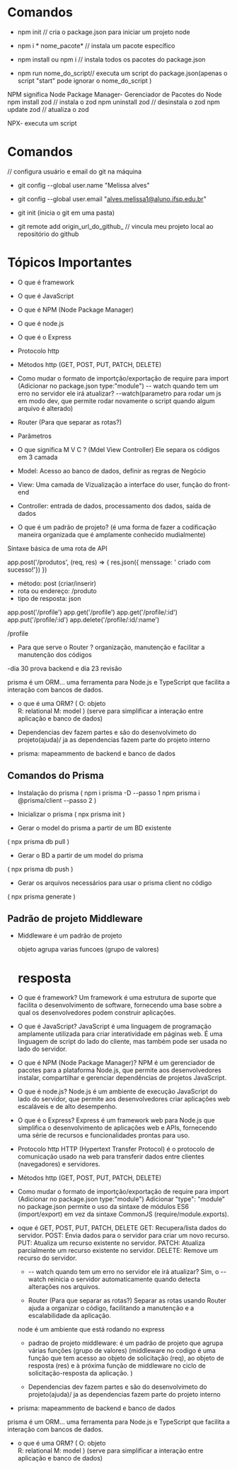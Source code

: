 # Comandos 

- npm init // cria o package.json para iniciar um projeto node

- npm i * nome_pacote* // instala um pacote específico

- npm install ou npm i // instala todos os pacotes do package.json

- npm run nome_do_script// executa um script do package.json(apenas o  script "start" pode ignorar o nome_do_script )

NPM significa Node Package Manager- Gerenciador de Pacotes do Node
npm install zod // instala o zod
npm uninstall zod // desinstala o zod
npm update zod // atualiza o zod

NPX- executa um script
# Comandos 

// configura usuário e email do git na máquina
- git config --global user.name "Melissa alves"
- git config --global user.email "alves.melissa1@aluno.ifsp.edu.br"

- git init (inicia o git em uma pasta) 
- git remote add origin_url_do_github_ // vincula meu projeto local ao repositório do github

# Tópicos Importantes

- O que é framework
- O que é JavaScript
- O que é NPM (Node Package Manager)
- O que é node.js
- O que é o Express
- Protocolo http
- Métodos http (GET, POST, PUT, PATCH, DELETE)
- Como mudar o formato de importção/exportação de require para import (Adicionar no package.json type:"module")
-- watch quando tem um erro no servidor ele irá atualizar?
--watch(parametro para rodar um js em modo dev, que permite rodar novamente o script quando algum arquivo é alterado)

- Router (Para que separar as rotas?)

- Parâmetros 
- O que significa M V C ? (Mdel View Controller)
 Ele separa os códigos em 3 camada
 - Model: Acesso ao banco de dados, definir as regras de Negócio 
 - View: Uma camada de Vizualização a interface do user, função do front-end
 - Controller: entrada de dados, processamento dos dados, saída de dados

- O que é um padrão de projeto? (é uma forma de fazer a codificação maneira organizada que é amplamente conhecido mudialmente)





Sintaxe básica de uma rota de API 
 
 app.post('/produtos', (req, res) => {
  res.json({
    menssage: ' criado com sucesso!'})
  })

  - método: post (criar/inserir)
  - rota ou endereço: /produto
  - tipo de resposta: json
 
app.post('/profile')
app.get('/profile')
app.get('/profile/:id')
app.put('/profile/:id')
app.delete('/profile/:id/:name')

/profile

- Para que serve o Router ?
organização, manutenção e facilitar a manutenção dos códigos

-dia 30 prova backend e dia 23 revisão

prisma é um ORM...
uma ferramenta para Node.js e TypeScript que facilita a interação com bancos de dados.

- o que é uma ORM?
(
  O: objeto  
  R: relational
  M: model
)
 (serve para simplificar a interação entre aplicação e banco de dados)

 - Dependencias dev  fazem partes e são do desenvolvimeto do projeto(ajuda)/ ja as dependencias fazem parte do projeto interno

- prisma: mapeammento de backend e banco de dados



## Comandos do Prisma 

- Instalação do prisma
(
  npm i prisma -D --passo 1
  npm prisma i @prisma/client --passo 2
)

- Inicializar o prisma 
(
    npx prisma init
)

- Gerar o model do prisma a partir de um BD existente

(
    npx prisma db pull
)

- Gerar o BD  a partir de um model do prisma 

(
    npx prisma db push
)

- Gerar os arquivos necessários para usar o prisma client no código

(
   npx prisma generate 
)

## Padrão de projeto Middleware

- Middleware é um padrão de projeto
    
     objeto agrupa varias funcoes (grupo de valores)

  # resposta 

  
- O que é framework?
  Um framework é uma estrutura de suporte que facilita o desenvolvimento de software, fornecendo uma base sobre a qual os desenvolvedores podem construir aplicações.

- O que é JavaScript?
  JavaScript é uma linguagem de programação amplamente utilizada para criar interatividade em páginas web. É uma linguagem de script do lado do cliente, mas também pode ser usada no lado do servidor.

- O que é NPM (Node Package Manager)?
  NPM é um gerenciador de pacotes para a plataforma Node.js, que permite aos desenvolvedores instalar, compartilhar e gerenciar dependências de projetos JavaScript.

- O que é node.js?
  Node.js é um ambiente de execução JavaScript do lado do servidor, que permite aos desenvolvedores criar aplicações web escaláveis e de alto desempenho.

- O que é o Express?
  Express é um framework web para Node.js que simplifica o desenvolvimento de aplicações web e APIs, fornecendo uma série de recursos e funcionalidades prontas para uso.

- Protocolo http
  HTTP (Hypertext Transfer Protocol) é o protocolo de comunicação usado na web para transferir dados entre clientes (navegadores) e servidores.

- Métodos http (GET, POST, PUT, PATCH, DELETE)

- Como mudar o formato de importção/exportação de require para import (Adicionar no package.json type:"module")
  Adicionar "type": "module" no package.json permite o uso da sintaxe de módulos ES6 (import/export) em vez da sintaxe CommonJS (require/module.exports).

- oque  é GET, POST, PUT, PATCH, DELETE
  GET: Recupera/lista dados do servidor.
  POST: Envia dados para o servidor para criar um novo recurso.
  PUT: Atualiza um recurso existente no servidor.
  PATCH: Atualiza parcialmente um recurso existente no servidor.
  DELETE: Remove um recurso do servidor.

  - -- watch quando tem um erro no servidor ele irá atualizar?
  Sim, o --watch reinicia o servidor automaticamente quando detecta alterações nos arquivos.

  - Router (Para que separar as rotas?)
  Separar as rotas usando Router ajuda a organizar o código, facilitando a manutenção e a escalabilidade da aplicação.

  node é um ambiente que está rodando no express

  - padrao de projeto middleware: é um padrão de projeto que agrupa várias funções (grupo de valores) (middleware no codigo é uma função que tem acesso ao objeto de solicitação (req), ao objeto de resposta (res) e à próxima função de middleware no ciclo de solicitação-resposta da aplicação. )

   - Dependencias dev  fazem partes e são do desenvolvimeto do projeto(ajuda)/ ja as dependencias fazem parte do projeto interno

- prisma: mapeammento de backend e banco de dados

prisma é um ORM...
uma ferramenta para Node.js e TypeScript que facilita a interação com bancos de dados.

- o que é uma ORM?
(
  O: objeto  
  R: relational
  M: model
)
 (serve para simplificar a interação entre aplicação e banco de dados)

